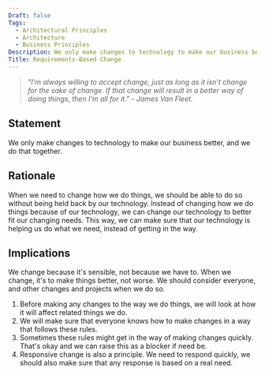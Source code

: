 ```yaml
---
Draft: false
Tags:
  - Architectural Principles
  - Architecture
  - Business Principles
Description: We only make changes to technology to make our business better, and we do that together.
Title: Requirements-Based Change
---
```


> *"I’m always willing to accept change, just as long as it isn’t change for the sake of change. If that change will result in a better way of doing things, then I’m all for it." - James Van Fleet.*

## Statement

We only make changes to technology to make our business better, and we do that together.

## Rationale

When we need to change how we do things, we should be able to do so without being held back by our technology. Instead of changing how we do things because of our technology, we can change our technology to better fit our changing needs. This way, we can make sure that our technology is helping us do what we need, instead of getting in the way.

## Implications

We change because it's sensible, not because we have to. When we change, it's to make things better, not worse. We should consider everyone, and other changes and projects when we do so.

1. Before making any changes to the way we do things, we will look at how it will affect related things we do.
2. We will make sure that everyone knows how to make changes in a way that follows these rules.
3. Sometimes these rules might get in the way of making changes quickly. That's okay and we can raise this as a blocker if need be.
4. Responsive change is also a principle. We need to respond quickly, we should also make sure that any response is based on a real need.
